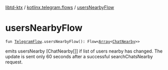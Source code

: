 [libtd-ktx](../index.md) / [kotlinx.telegram.flows](index.md) / [usersNearbyFlow](./users-nearby-flow.md)

# usersNearbyFlow

`fun `[`TelegramFlow`](../kotlinx.telegram.core/-telegram-flow/index.md)`.usersNearbyFlow(): Flow<`[`Array`](https://kotlinlang.org/api/latest/jvm/stdlib/kotlin/-array/index.html)`<`[`ChatNearby`](https://tdlibx.github.io/td/docs/org/drinkless/td/libcore/telegram/TdApi/ChatNearby.html)`>>`

emits usersNearby [ChatNearby[]] if list of users nearby has changed. The update is sent only 60
seconds after a successful searchChatsNearby request.

